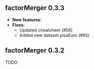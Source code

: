 factorMerger 0.3.3
----------------------------------------------------------------
* **New features**:
* **Fixes**:
    * Updated cheatsheet (#56)
    * Added new dataset pisaEuro (#65)

factorMerger 0.3.2
----------------------------------------------------------------
	
TODO
